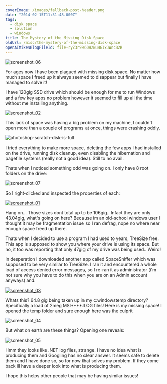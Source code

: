 ```yaml
---
coverImage: /images/fallback-post-header.png
date: "2014-02-15T11:31:48.000Z"
tags:
  - disk space
  - solution
  - windows
title: The Mystery of the Missing Disk Space
oldUrl: /misc/the-mystery-of-the-missing-disk-space
openAIMikesBlogFileId: file-ryZ3r9960H2NuHGIxJWnc82R
---
```


![screenshot_06](https://www.mikecann.blog/wp-content/uploads/2014/02/screenshot_06.png)

For ages now I have been plagued with missing disk space. No matter how much space I freed up it always seemed to disappear but finally I have managed to solve it!

<!-- more -->

I have 120gig SSD drive which should be enough for me to run Windows and a few key apps no problem however it seemed to fill up all the time without me installing anything.

![screenshot_02](https://www.mikecann.blog/wp-content/uploads/2014/02/screenshot_02.png)

This lack of space was having a big problem on my machine, I couldn't open more than a couple of programs at once, things were crashing oddly.

![photoshop-scratch-disk-is-full](https://www.mikecann.blog/wp-content/uploads/2014/02/photoshop-scratch-disk-is-full.jpg)

I tried everything to make more space, deleting the few apps I had installed on the drive, running disk cleanup, even disabling the hibernation and pagefile systems (really not a good idea). Still to no avail.

Thats when I noticed something odd was going on. I only have 8 root folders on the drive:

![screenshot_07](https://www.mikecann.blog/wp-content/uploads/2014/02/screenshot_07.png)

So I right-clicked and inspected the properties of each:

[![screenshot_01](https://www.mikecann.blog/wp-content/uploads/2014/02/screenshot_01-1024x603.png)](https://www.mikecann.blog/wp-content/uploads/2014/02/screenshot_01.png)

Hang on... Those sizes dont total up to be 106gig.. Infact they are only 43.04gig, what's going on here? Because im an old-school windows user I thought it may be fragmentation issue so I ran defrag, nope no where near enough space freed up there.

Thats when I decided to use a program I had used to years, TreeSize free. This app is supposed to show you where your drive is using its space. But no, it too was reporting that only 47gig of my drive was being used.. Weird!

In desperation I downloaded another app called SpaceSniffer which was supposed to be very similar to TreeSize. I ran it and encountered a whole load of access denied error messages, so I re-ran it as administrator (i'm not sure why you have to do this when you are on an Admin account anyways) and:

[![screenshot_03](https://www.mikecann.blog/wp-content/uploads/2014/02/screenshot_03-1024x602.png)](https://www.mikecann.blog/wp-content/uploads/2014/02/screenshot_03.png)

Whats this? 64.8 gig being taken up in my c:windowstemp directory? Specifically a load of 2meg MSI\*\*\*\*.LOG files! Here is my missing space! I opened the temp folder and sure enough here was the culprit

![screenshot_04](https://www.mikecann.blog/wp-content/uploads/2014/02/screenshot_04.png)

But what on earth are these things? Opening one reveals:

![screenshot_05](https://www.mikecann.blog/wp-content/uploads/2014/02/screenshot_05.png)

Hmm they looks like .NET log files, strange. I have no idea what is producing them and Googling has no clear answer. It seems safe to delete them and I have done so, so for now that solves my problem. If they come back ill have a deeper look into what is producing them.

I hope this helps other people that may be having similar issues!
